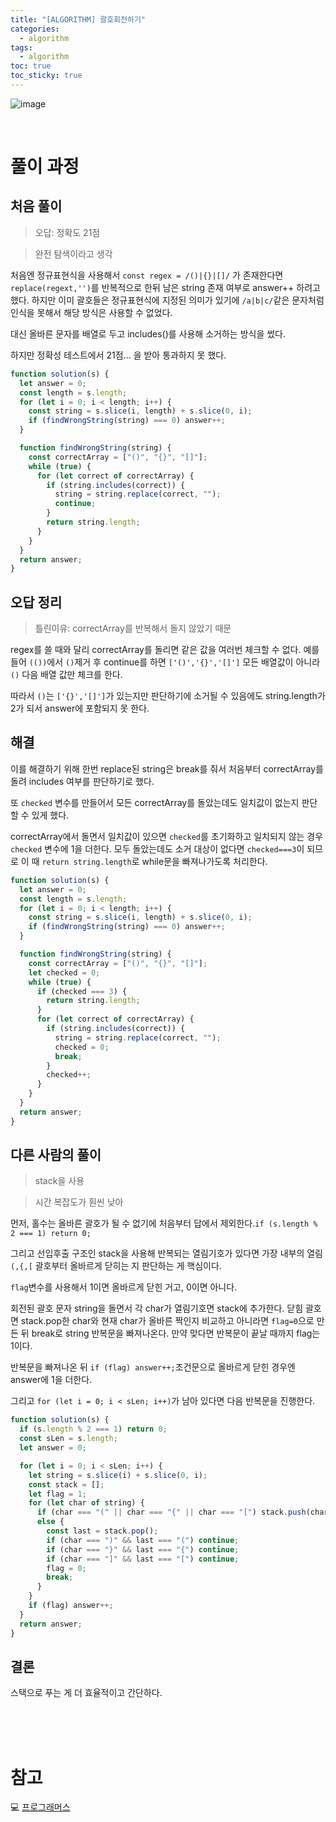```yaml
---
title: "[ALGORITHM] 괄호회전하기"
categories:
  - algorithm
tags:
  - algorithm
toc: true
toc_sticky: true
---
```


![image](https://user-images.githubusercontent.com/79133602/190297564-04af658a-83ee-4342-88b7-807d4f260fe4.png)

<br/>

# 풀이 과정

## 처음 풀이

> 오답: 정확도 21점

> 완전 탐색이라고 생각

처음엔 정규표현식을 사용해서 `const regex = /()|{}|[]/` 가 존재한다면 `replace(regext,'')`를 반복적으로 한뒤 남은 string 존재 여부로 answer++ 하려고 했다. 하지만 이미 괄호들은 정규표현식에 지정된 의미가 있기에 `/a|b|c/`같은 문자처럼 인식을 못해서 해당 방식은 사용할 수 없었다.

대신 올바른 문자를 배열로 두고 includes()를 사용해 소거하는 방식을 썼다.

하지만 정확성 테스트에서 21점... 을 받아 통과하지 못 했다.

```js
function solution(s) {
  let answer = 0;
  const length = s.length;
  for (let i = 0; i < length; i++) {
    const string = s.slice(i, length) + s.slice(0, i);
    if (findWrongString(string) === 0) answer++;
  }

  function findWrongString(string) {
    const correctArray = ["()", "{}", "[]"];
    while (true) {
      for (let correct of correctArray) {
        if (string.includes(correct)) {
          string = string.replace(correct, "");
          continue;
        }
        return string.length;
      }
    }
  }
  return answer;
}
```

## 오답 정리

> 틀린이유: correctArray를 반복해서 돌지 않았기 때문

regex를 쓸 때와 달리 correctArray를 돌리면 같은 값을 여러번 체크할 수 없다. 예를 들어 `(())`에서 `()`제거 후 continue를 하면 `['()','{}','[]']` 모든 배열값이 아니라 `()` 다음 배열 값만 체크를 한다.

따라서 `()`는 `['{}','[]']`가 있는지만 판단하기에 소거될 수 있음에도 string.length가 2가 되서 answer에 포함되지 못 한다.

## 해결

이를 해결하기 위해 한번 replace된 string은 break를 줘서 처음부터 correctArray를 돌려 includes 여부를 판단하기로 했다.

또 `checked` 변수를 만들어서 모든 correctArray를 돌았는데도 일치값이 없는지 판단할 수 있게 했다.

correctArray에서 돌면서 일치값이 있으면 `checked`를 초기화하고 일치되지 않는 경우 `checked` 변수에 1을 더한다. 모두 돌았는데도 소거 대상이 없다면 `checked===3`이 되므로 이 때 `return string.length`로 while문을 빠져나가도록 처리한다.

```js
function solution(s) {
  let answer = 0;
  const length = s.length;
  for (let i = 0; i < length; i++) {
    const string = s.slice(i, length) + s.slice(0, i);
    if (findWrongString(string) === 0) answer++;
  }

  function findWrongString(string) {
    const correctArray = ["()", "{}", "[]"];
    let checked = 0;
    while (true) {
      if (checked === 3) {
        return string.length;
      }
      for (let correct of correctArray) {
        if (string.includes(correct)) {
          string = string.replace(correct, "");
          checked = 0;
          break;
        }
        checked++;
      }
    }
  }
  return answer;
}
```

## 다른 사람의 풀이

> stack을 사용

> 시간 복잡도가 훤씬 낮아

먼저, 홀수는 올바른 괄호가 될 수 없기에 처음부터 답에서 제외한다.`if (s.length % 2 === 1) return 0;`

그리고 선입후출 구조인 stack을 사용해 반복되는 열림기호가 있다면 가장 내부의 열림 `(,{,[` 괄호부터 올바르게 닫히는 지 판단하는 게 핵심이다.

`flag`변수를 사용해서 1이면 올바르게 닫힌 거고, 0이면 아니다.

회전된 괄호 문자 string을 돌면서 각 char가 열림기호면 stack에 추가한다.
닫힘 괄호면 stack.pop한 char와 현재 char가 올바른 짝인지 비교하고 아니라면 `flag=0`으로 만든 뒤 break로 string 반복문을 빠져나온다. 만약 맞다면 반복문이 끝날 때까지 flag는 1이다.

반복문을 빠져나온 뒤 `if (flag) answer++;`조건문으로 올바르게 닫힌 경우엔 answer에 1을 더한다.

그리고 `for (let i = 0; i < sLen; i++)`가 남아 있다면 다음 반복문을 진행한다.

```js
function solution(s) {
  if (s.length % 2 === 1) return 0;
  const sLen = s.length;
  let answer = 0;

  for (let i = 0; i < sLen; i++) {
    let string = s.slice(i) + s.slice(0, i);
    const stack = [];
    let flag = 1;
    for (let char of string) {
      if (char === "(" || char === "{" || char === "[") stack.push(char);
      else {
        const last = stack.pop();
        if (char === ")" && last === "(") continue;
        if (char === "}" && last === "{") continue;
        if (char === "]" && last === "[") continue;
        flag = 0;
        break;
      }
    }
    if (flag) answer++;
  }
  return answer;
}
```

## 결론

스택으로 푸는 게 더 효율적이고 간단하다.

<br/><br/><br/>

# 참고

💻 [프로그래머스](https://school.programmers.co.kr/learn/courses/30/lessons/76502)
